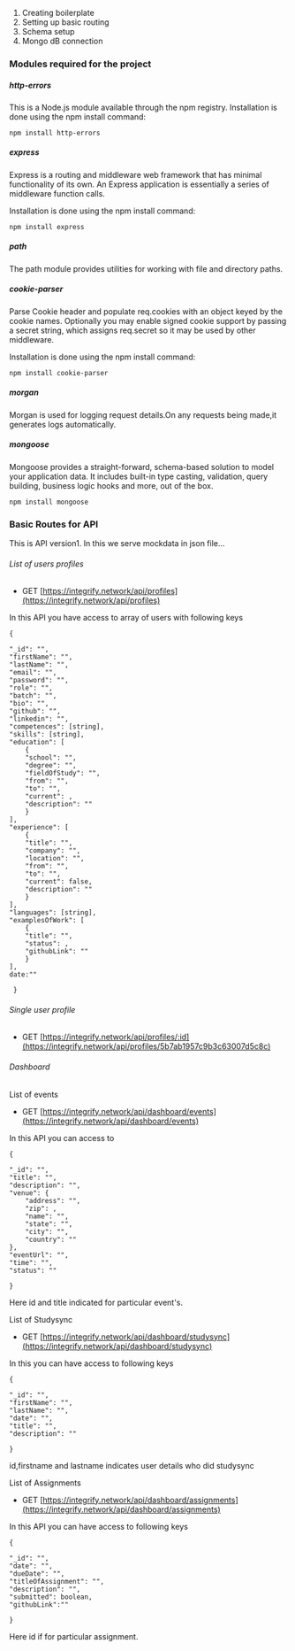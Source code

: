 1. Creating boilerplate
2. Setting up basic routing
3. Schema setup
4. Mongo dB connection

### Modules required for the project

##### http-errors

This is a Node.js module available through the npm registry.
Installation is done using the npm install command:

```
npm install http-errors
```

##### express

Express is a routing and middleware web framework that has minimal functionality of its own. An Express application is essentially a series of middleware function calls.

Installation is done using the npm install command:

```
npm install express
```

##### path

The path module provides utilities for working with file and directory paths.

##### cookie-parser

Parse Cookie header and populate req.cookies with an object keyed by the cookie names. Optionally you may enable signed cookie support by passing a secret string, which assigns req.secret so it may be used by other middleware.

Installation is done using the npm install command:

```
npm install cookie-parser
```

##### morgan

Morgan is used for logging request details.On any requests being made,it generates logs automatically.

##### mongoose


Mongoose provides a straight-forward, schema-based solution to model your application data. It includes built-in type casting, validation, query building, business logic hooks and more, out of the box.

```
npm install mongoose
```

### Basic Routes for API
This is API version1. In this we serve mockdata in json file...
###### List of users profiles

* GET [https://integrify.network/api/profiles](https://integrify.network/api/profiles)

In this API you have access to array of users with following keys

    {

    "_id": "",
    "firstName": "",
    "lastName": "",
    "email": "",
    "password": "",
    "role": "",
    "batch": "",
    "bio": "",
    "github": "",
    "linkedin": "",
    "competences": [string],
    "skills": [string],
    "education": [
        {
        "school": "",
        "degree": "",
        "fieldOfStudy": "",
        "from": "",
        "to": "",
        "current": ,
        "description": ""
        }
    ],
    "experience": [
        {
        "title": "",
        "company": "",
        "location": "",
        "from": "",
        "to": "",
        "current": false,
        "description": ""
        }
    ],
    "languages": [string],
    "examplesOfWork": [
        {
        "title": "",
        "status": ,
        "githubLink": ""
        }
    ],
    date:""
    
     }

###### Single user profile 

* GET [https://integrify.network/api/profiles/:id](https://integrify.network/api/profiles/5b7ab1957c9b3c63007d5c8c)

###### Dashboard

List of events
* GET [https://integrify.network/api/dashboard/events](https://integrify.network/api/dashboard/events)

In this API you can access to 

    {

    "_id": "",
    "title": "",
    "description": "",
    "venue": {
        "address": "",
        "zip": ,
        "name": "",
        "state": "",
        "city": "",
        "country": ""
    },
    "eventUrl": "",
    "time": "",
    "status": ""
    
    }

Here id and  title indicated for particular event's.

List of Studysync
* GET [https://integrify.network/api/dashboard/studysync](https://integrify.network/api/dashboard/studysync)

In this you can have access to following keys

    {

    "_id": "",
    "firstName": "",
    "lastName": "",
    "date": "",
    "title": "",
    "description": ""

    }

id,firstname and lastname indicates user details who did studysync


List of Assignments
* GET [https://integrify.network/api/dashboard/assignments](https://integrify.network/api/dashboard/assignments)

In this API you can have access to following keys

    {

    "_id": "",
    "date": "",
    "dueDate": "",
    "titleOfAssignment": "",
    "description": "",
    "submitted": boolean,
    "githubLink":""

    }

Here id if for particular assignment.

